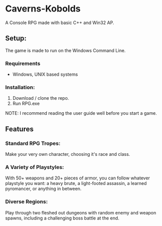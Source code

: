 # Caverns-Kobolds

A Console RPG made with basic C++ and Win32 AP.

## Setup:

The game is made to run on the Windows Command Line.

### Requirements

* Windows, UNIX based systems

### Installation:

1. Download / clone the repo. 
2. Run RPG.exe

NOTE: I recommend reading the user guide well before you start a game. 

## Features 

### Standard RPG Tropes:

Make your very own character, choosing it's race and class. 

### A Variety of Playstyles:

With 50+ weapons and 20+ pieces of armor, you can follow whatever playstyle you want: a heavy brute, a light-footed assassin, a learned pyromancer, or anything in between.

### Diverse Regions:

Play through two fleshed out dungeons with random enemy and weapon spawns, including a challenging boss battle at the end. 


